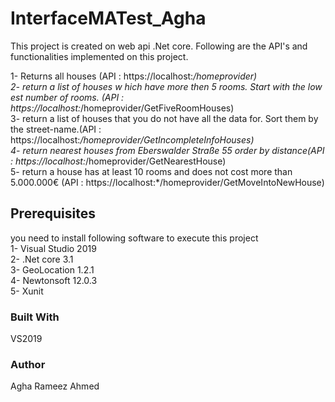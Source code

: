 # InterfaceMATest_Agha
 
This project is created on web api .Net core. Following are the API's and functionalities implemented on this project.

1- Returns all houses (API : https://localhost:*/homeprovider)<br/>
2- return a list of houses w hich have more then 5 rooms. Start with the low est number of rooms. (API : https://localhost:*/homeprovider/GetFiveRoomHouses)<br/>
3- return a list of houses that you do not have all the data for. Sort them by the street-name.(API : https://localhost:*/homeprovider/GetIncompleteInfoHouses)<br/>
4- return nearest houses from Eberswalder Straße 55 order by distance(API : https://localhost:*/homeprovider/GetNearestHouse)<br/>
5- return a house has at least 10 rooms and does not cost more than 5.000.000€ (API : https://localhost:*/homeprovider/GetMoveIntoNewHouse)<br/>

## Prerequisites
you need to install following software to execute this project<br/>
1- Visual Studio 2019<br/>
2- .Net core 3.1<br/>
3- GeoLocation 1.2.1<br/>
4- Newtonsoft 12.0.3<br/>
5- Xunit<br/>

### Built With
VS2019

### Author
Agha Rameez Ahmed
